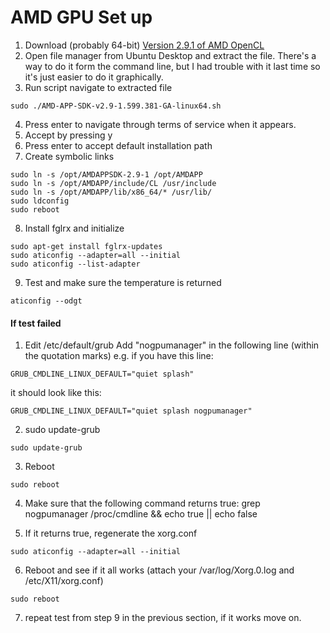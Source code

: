 # AMD GPU Set up

1) Download (probably 64-bit) [Version 2.9.1 of AMD OpenCL](http://developer.amd.com/tools-and-sdks/opencl-zone/amd-accelerated-parallel-processing-app-sdk/)
2) Open file manager from Ubuntu Desktop and extract the file. There's a  way
to do it form the command line, but I had trouble with it last time so it's
just easier to do it graphically.
3) Run script navigate to extracted file
```
sudo ./AMD-APP-SDK-v2.9-1.599.381-GA-linux64.sh
```
4) Press enter to navigate through terms of service when it appears.
5) Accept by pressing y
6) Press enter to accept default installation path
7) Create symbolic links
```
sudo ln -s /opt/AMDAPPSDK-2.9-1 /opt/AMDAPP
sudo ln -s /opt/AMDAPP/include/CL /usr/include
sudo ln -s /opt/AMDAPP/lib/x86_64/* /usr/lib/
sudo ldconfig
sudo reboot
```
8) Install fglrx and initialize
```
sudo apt-get install fglrx-updates
sudo aticonfig --adapter=all --initial
sudo aticonfig --list-adapter
```
9) Test and make sure the temperature is returned
```
aticonfig --odgt
```
#### If test failed
1) Edit /etc/default/grub
Add "nogpumanager" in the following line (within the quotation marks)
e.g. if you have this line:
```
GRUB_CMDLINE_LINUX_DEFAULT="quiet splash"
```
it should look like this:
```
GRUB_CMDLINE_LINUX_DEFAULT="quiet splash nogpumanager"
```

2) sudo update-grub
```
sudo update-grub
```

3) Reboot
```
sudo reboot
```

4) Make sure that the following command returns true:
grep nogpumanager /proc/cmdline && echo true || echo false

5) If it returns true, regenerate the xorg.conf
```
sudo aticonfig --adapter=all --initial
```

6) Reboot and see if it all works (attach your /var/log/Xorg.0.log and /etc/X11/xorg.conf)
```
sudo reboot
```
7) repeat test from step 9 in the previous section, if it works move on.
